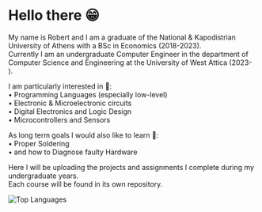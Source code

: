 # Hello there 😁

My name is Robert and I am a graduate of the National & Kapodistrian University of Athens with a BSc in Economics (2018-2023).  
Currently I am an undergraduate Computer Engineer in the department of Computer Science and Engineering
at the University of West Attica (2023- ).  

I am particularly interested in 👀:  
• Programming Languages (especially low-level)  
• Electronic & Microelectronic circuits  
• Digital Electronics and Logic Design  
• Microcontrollers and Sensors  

As long term goals I would also like to learn 🎯:  
• Proper Soldering  
• and how to Diagnose faulty Hardware  

Here I will be uploading the projects and assignments I complete during my undergraduate years.  
Each course will be found in its own repository.  

![Top Languages](https://github-readme-stats.vercel.app/api/top-langs/?username=ConRoXP&theme=github_dark&layout=compact&hide_border=true&langs_count=9&card_width=510)
